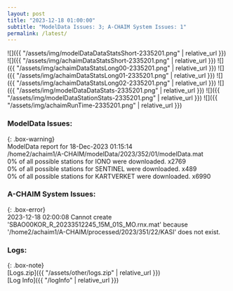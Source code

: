 ```yaml
---
layout: post
title: "2023-12-18 01:00:00"
subtitle: "ModelData Issues: 3; A-CHAIM System Issues: 1"
permalink: /latest/
---
```


![]({{ "/assets/img/modelDataDataStatsShort-2335201.png" | relative_url }})
![]({{ "/assets/img/achaimDataStatsShort-2335201.png" | relative_url }})
![]({{ "/assets/img/achaimDataStatsLong00-2335201.png" | relative_url }})
![]({{ "/assets/img/achaimDataStatsLong01-2335201.png" | relative_url }})
![]({{ "/assets/img/achaimDataStatsLong02-2335201.png" | relative_url }})
![]({{ "/assets/img/modelDataDataStats-2335201.png" | relative_url }})
![]({{ "/assets/img/modelDataStationStats-2335201.png" | relative_url }})
![]({{ "/assets/img/achaimRunTime-2335201.png" | relative_url }})


### ModelData Issues:  
  
{: .box-warning}  
 ModelData report for 18-Dec-2023 01:15:14   
 /home2/achaim1/A-CHAIM/modelData/2023/352/01/modelData.mat   
 0% of all possible stations for IONO were downloaded. x2769   
 0% of all possible stations for SENTINEL were downloaded. x489   
 0% of all possible stations for KARTVERKET were downloaded. x6990   
  
### A-CHAIM System Issues:  
  
{: .box-error}  
2023-12-18 02:00:08 Cannot create 'SBAO00KOR_R_20233512245_15M_01S_MO.rnx.mat' because '/home2/achaim1/A-CHAIM/processed/2023/351/22/KASI' does not exist.  

### Logs:  
  
{: .box-note}  
[Logs.zip]({{ "/assets/other/logs.zip" | relative_url }})  
[Log Info]({{ "/logInfo" | relative_url }})  
